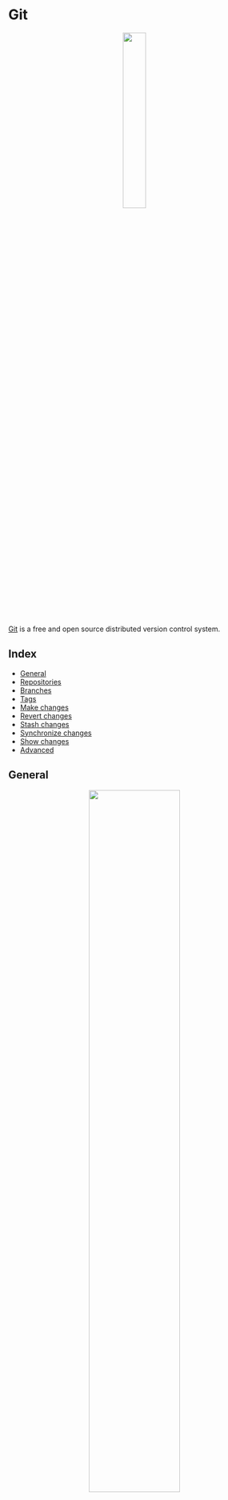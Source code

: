 # Git

<p align="center"><img align="center" width="30%" height="30%" src="assets/git.svg"></p>

[Git](https://git-scm.com/) is a free and open source distributed version control system.

## Index

* [General](#general)
* [Repositories](#repositories)
* [Branches](#branches)
* [Tags](#tags)
* [Make changes](#make-changes)
* [Revert changes](#revert-changes)
* [Stash changes](#stash-changes)
* [Synchronize changes](#synchronize-changes)
* [Show changes](#show-changes)
* [Advanced](#advanced)

## General

<p align="center"><img align="center" width="60%" height="60%" src="assets/git_workflow.png"></p>

Configure options.
```
git config --global user.name <name>
git config --global user.email <email>
git config --global user.email contact.adcimon@gmail.com
git config --global user.email 37084114+adcimon@users.noreply.github.com
```

List options.
```
git config --list
```

## Repositories

Initialize a repository
```
git init
```

Download a repository.
```
git clone <url>
git clone --recursive <url>
```

Download a repository at a specific tag.
```
git clone --branch <tag> <url>
```

## Branches

List branches.
```
git branch
```

Create a new branch.
```
git branch <name>
```

Delete a branch.
```
git branch -d <name>
```

Switch to the specified branch.
```
git checkout <branch>
```

Combine the specified branch's history into the current branch.
```
git merge <branch>
```

## Tags

List tags.
```
git tag -n
```

Create a tag.
```
git tag <tag>
git push origin <tag>
```

Delete a tag.
```
git push --delete origin <tag>
```

Move a tag to a different commit.
```
git tag -d <tag>
git push origin :refs/tags/<tag>
git tag <tag>
git push origin <tag>
```

## Make changes

Add file contents.
```
git add <file>
git add .
```

Remove file contents.
```
git rm <file>
git rm --cached <file>
git rm -f <file>
```

Record changes to the repository.
```
git commit -m "Message"
```

Modify the last commit.
```
git commit --amend
git commit --amend -m "Updated message"
```

## Revert changes

Revert the changes made to a file.
```
git restore <file>
```

Revert all commits after the specified commit, preserving changes locally.
```
git reset <commit>
```

Discard all history and changes back to the specified commit.
```
git reset --hard
git reset --hard <commit>
```

## Synchronize changes

Download all history from the remote tracking branches.
```
git fetch
```

Upload all local branch commits.
```
git push
```

Update your current local working branch with all new commits from the corresponding remote branch.
```
git pull
```

## Stash changes

Stash the changes to the top of the stack and reverts the working directory to match the HEAD commit.
```
git stash -m "Message"
git stash push -m "Message"
```

Apply a stash.
```
git stash apply
git stash apply stash@{<index>}
```

Remove the stash from the top of the stack.
```
git stash drop
```

Apply a stash and remove it from the top of the stack.
```
git stash pop
```

Show the stash at the top of the stack.
```
git stash show
```

List all stashes.
```
git stash list
```

## Show changes

Show the state of the working directory and the staging area.
```
git status
```

List version history for the current branch.
```
git log
```

List version history for a file, including renames.
```
git log --follow <file>
```

Show content differences.
```
git diff <file>
git diff <branch1>...<branch2>
```

Show metadata and content changes of the specified commit.
```
git show <commit>
```

## Advanced

Install credential manager.<br>
<img width="50%" height="50%" src="assets/git_credential_manager.png">
```
git config --system --unset credential.https://dev.azure.com.useHttpPath 
git config --system credential.helper manager
```
* [Git Credential Manager Core: Building a universal authentication experience](https://github.blog/2020-07-02-git-credential-manager-core-building-a-universal-authentication-experience/)

Large file storage.
```
git lfs install
git lfs track "*.<extension>"
git add .gitattributes
```

Clear history.
```
rm -rf .git

git init
git add .
git commit -m "Initial commit"

git remote add origin git@<url>:<username>/<repository>.git
git remote add origin https://<url>/<username>/<repository>.git

git push -u --force origin master
```

Rewrite user name and email from *ALL* commits.
```
git filter-branch -f --env-filter "GIT_AUTHOR_NAME='name'; GIT_AUTHOR_EMAIL='email'; GIT_COMMITTER_NAME='name'; GIT_COMMITTER_EMAIL='email';" HEAD
git push -f origin
git push -f origin +yourbranch
```
